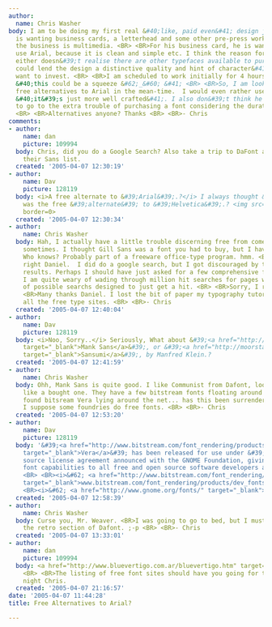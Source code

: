 ```yaml
---
author:
  name: Chris Washer
body: I am to be doing my first real &#40;like, paid even&#41; design job. My client
  is wanting business cards, a letterhead and some other pre-press work done. I believe
  the business is multimedia. <BR> <BR>For his business card, he is wanting me to
  use Arial, because it is clean and simple etc. I think the reason for this is he
  either doesn&#39;t realise there are other typefaces available to purchase, &#40;which
  could lend the design a distinctive quality and hint of character&#41; or does not
  want to invest. <BR> <BR>I am scheduled to work initially for 4 hours, by the way.
  &#40;this could be a squeeze &#62;_&#60; &#41; <BR> <BR>So, I am looking to some
  free alternatives to Arial in the mean-time.  I would even rather use Helvetica.
  &#40;it&#39;s just more well crafted&#41;. I also don&#39;t think he would want
  to go to the extra trouble of purchasing a font considering the duration of my employment.
  <BR> <BR>Alternatives anyone? Thanks <BR> <BR>- Chris
comments:
- author:
    name: dan
    picture: 109994
  body: Chris, did you do a Google Search? Also take a trip to DaFont and hunt through
    their Sans list.
  created: '2005-04-07 12:30:19'
- author:
    name: Dav
    picture: 128119
  body: <i>A free alternate to &#39;Arial&#39;.?</i> I always thought &#39;Arial&#39;
    was the free &#39;alternate&#39; to &#39;Helvetica&#39;.? <img src="http://www.typophile.com/forums/clipart/bigsmile.gif"
    border=0>
  created: '2005-04-07 12:30:34'
- author:
    name: Chris Washer
  body: Hah, I actually have a little trouble discerning free from comes-with-the-computer
    sometimes. I thought Gill Sans was a font you had to buy, but I have it somehow.
    Who knows? Probably part of a freeware office-type program. hmm. <BR> <BR>You&#39;re
    right Daniel.  I did do a google search, but I got discouraged by the number of
    results. Perhaps I should have just asked for a few comprehensive free font sites.
    I am quite weary of wading through million hit searches for pages with thousands
    of possible searchs designed to just get a hit. <BR> <BR>Sorry, I ramble. <BR>
    <BR>Many thanks Daniel. I lost the bit of paper my typography tutor gave me with
    all the free type sites. <BR> <BR>- Chris
  created: '2005-04-07 12:40:04'
- author:
    name: Dav
    picture: 128119
  body: <i>Noo, Sorry..</i> Seriously, What about &#39;<a href="http://moorstation.org/typoasis/designers/klein04/text/manksans.htm"
    target="_blank">Mank Sans</a>&#39;, or &#39;<a href="http://moorstation.org/typoasis/designers/klein04/text/sansumi.htm"
    target="_blank">Sansumi</a>&#39;, by Manfred Klein.?
  created: '2005-04-07 12:41:59'
- author:
    name: Chris Washer
  body: Ohh, Mank Sans is quite good. I like Communist from Dafont, looks quite...
    like a bought one. They have a few bitstream fonts floating around there. I also
    found bitsream Vera lying around the net... has this been surrendered to the masses?
    I suppose some foundries do free fonts. <BR> <BR>- Chris
  created: '2005-04-07 12:53:20'
- author:
    name: Dav
    picture: 128119
  body: '&#39;<a href="http://www.bitstream.com/font_rendering/products/dev_fonts/vera.html"
    target="_blank">Vera</a>&#39; has been released for use under &#39;<i>an open
    source license agreement announced with the GNOME Foundation, giving advanced
    font capabilities to all free and open source software developers and users</i>&#39;..
    <BR> <BR><i>&#62; <a href="http://www.bitstream.com/font_rendering/products/dev_fonts/vera.html"
    target="_blank">www.bitstream.com/font_rendering/products/dev_fonts/vera.html</a></i>
    <BR><i>&#62; <a href="http://www.gnome.org/fonts/" target="_blank">www.gnome.org/fonts/</a></i>'
  created: '2005-04-07 12:58:39'
- author:
    name: Chris Washer
  body: Curse you, Mr. Weaver. <BR>I was going to go to bed, but I must now wade through
    the retro section of Dafont. ;-p <BR> <BR>- Chris
  created: '2005-04-07 13:33:01'
- author:
    name: dan
    picture: 109994
  body: <a href="http://www.bluevertigo.com.ar/bluevertigo.htm" target="_blank">http://www.bluevertigo.com.ar/bluevertigo.htm</a>
    <BR> <BR>The listing of free font sites should have you going for the coffee all
    night Chris.
  created: '2005-04-07 21:16:57'
date: '2005-04-07 11:44:28'
title: Free Alternatives to Arial?

---
```

